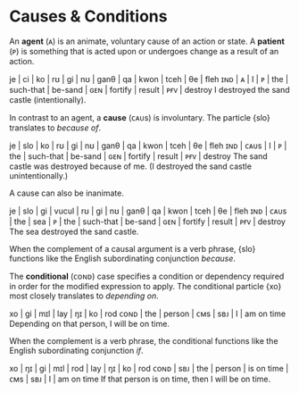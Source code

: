 # Causes & Conditions

An **agent** (ᴀ) is an animate, voluntary cause of an action or state. A
**patient** (ᴘ) is something that is acted upon or undergoes change as a result
of an action.

<gloss>
je  | ci | ko | rʊ | gi  | nʊ        | ganθ    | qa  | kwon    | tceh   | θe  | fleh
ɪɴᴅ | ᴀ  | I  | ᴘ  | the | such-that | be-sand | ɢᴇɴ | fortify | result | ᴘғᴠ | destroy
I destroyed the sand castle (intentionally).
</gloss>

In contrast to an agent, a **cause** (ᴄᴀᴜs) is involuntary. The particle {slo}
translates to _because of_.

<gloss>
je  | slo  | ko | rʊ | gi  | nʊ        | ganθ    | qa  | kwon    | tceh   | θe  | fleh
ɪɴᴅ | ᴄᴀᴜs | I  | ᴘ  | the | such-that | be-sand | ɢᴇɴ | fortify | result | ᴘғᴠ | destroy
The sand castle was destroyed because of me. (I destroyed the sand castle unintentionally.)
</gloss>

A cause can also be inanimate.

<gloss>
je  | slo  | gi  | vucul | rʊ | gi  | nʊ        | ganθ    | qa  | kwon    | tceh   | θe  | fleh
ɪɴᴅ | ᴄᴀᴜs | the | sea   | ᴘ  | the | such-that | be-sand | ɢᴇɴ | fortify | result | ᴘғᴠ | destroy
The sea destroyed the sand castle.
</gloss>

When the complement of a causal argument is a verb phrase, {slo} functions like
the English subordinating conjunction _because_.

The **conditional** (ᴄᴏɴᴅ) case specifies a condition or dependency required in
order for the modified expression to apply. The conditional particle {xo} most
closely translates to _depending on_.

<gloss>
xo   | gi  | mɪl    | lay | ŋɪ  | ko | rod
ᴄᴏɴᴅ | the | person | ᴄᴍs | sʙᴊ | I  | am on time
Depending on that person, I will be on time.
</gloss>

When the complement is a verb phrase, the conditional functions like the English
subordinating conjunction _if_.

<gloss>
xo   | ŋɪ  | gi  | mɪl    | rod        | lay | ŋɪ  | ko | rod
ᴄᴏɴᴅ | sʙᴊ | the | person | is on time | ᴄᴍs | sʙᴊ | I  | am on time
If that person is on time, then I will be on time.
</gloss>
